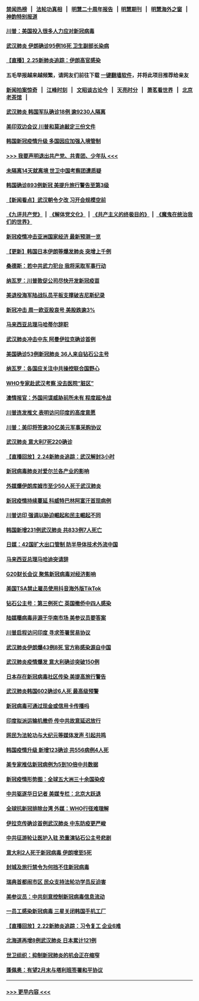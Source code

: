#### [禁闻热榜](热点新闻.md?=0)  &nbsp;&nbsp;|&nbsp;&nbsp; [法轮功真相](https://github.com/gfw-breaker/truth/blob/master/README.md?=0) &nbsp;&nbsp;|&nbsp;&nbsp; [明慧二十周年报告](https://github.com/gfw-breaker/mh-reports/blob/master/README.md?=0) &nbsp;&nbsp;|&nbsp;&nbsp;[明慧期刊](https://github.com/gfw-breaker/mh-qikan) &nbsp;&nbsp;|&nbsp;&nbsp; [明慧海外之窗](https://github.com/gfw-breaker/mh-news/blob/master/README.md?=0) &nbsp;&nbsp;|&nbsp;&nbsp; [神韵特别报道](https://github.com/gfw-breaker/mh-news/blob/master/shenyun.md?=0)
#### [川普：美国投入很多人力应对新冠病毒](../pages/nsc418/n11894977.md?t=02260102) 
#### [武汉肺炎 伊朗确诊95例16死 卫生副部长染病](../pages/nsc418/n11894906.md?t=02260102) 
#### [【直播】2.25新肺炎追踪：伊朗高官感染](../pages/nsc418/n11894749.md?t=02260102) 
#### 五毛举报越来越频繁，请网友们前往下载 [一键翻墙软件](https://github.com/gfw-breaker/ssr-accounts)，并将此项目推荐给亲友
#### [新闻拍案惊奇](https://github.com/gfw-breaker/banned-news/blob/master/pages/link4.md) &nbsp;&nbsp;|&nbsp;&nbsp; [江峰时刻](https://github.com/gfw-breaker/banned-news/blob/master/pages/link4.md) &nbsp;&nbsp;|&nbsp;&nbsp; [文昭谈古论今](https://github.com/gfw-breaker/banned-news/blob/master/pages/link4.md) &nbsp;&nbsp;|&nbsp;&nbsp; [天亮时分](https://github.com/gfw-breaker/banned-news/blob/master/pages/link4.md) &nbsp;&nbsp;|&nbsp;&nbsp; [萧茗看世界](https://github.com/gfw-breaker/banned-news/blob/master/pages/link4.md) &nbsp;&nbsp;|&nbsp;&nbsp; [北京老茶馆](https://github.com/gfw-breaker/banned-news/blob/master/pages/link4.md) &nbsp;&nbsp;|&nbsp;&nbsp; 
#### [武汉肺炎 韩国军队确诊18例 逾9230人隔离](../pages/nsc418/n11894703.md?t=02260102) 
#### [美印双边会议 川普和莫迪敲定三份文件](../pages/nsc418/n11894247.md?t=02260102) 
#### [韩国新冠疫情升级 多国因应加强入境管制](../pages/nsc418/n11894334.md?t=02260102) 
#### [>>> 我要声明退出共产党、共青团、少年队 <<<](https://github.com/begood0513/goodnews/blob/master/quit/letter.md) 
#### [未隔离14天就离境 世卫中国考察团遭质疑](../pages/nsc418/n11893756.md?t=02260102) 
#### [韩国确诊893例新冠 美提升旅行警告至第3级](../pages/nsc418/n11893662.md?t=02260102) 
#### [【新闻看点】武汉朝令夕改 习开会规模空前](../pages/nsc418/n11892858.md?t=02260102) 
#### [《九评共产党》](https://github.com/begood0513/9ping.md/blob/master/README.md) &nbsp;|&nbsp; [《解体党文化》](../../../../jtdwh.md/blob/master/README.md)  &nbsp;|&nbsp; [《共产主义的终极目的》](../../../../gczydzjmd.md/blob/master/README.md) &nbsp;|&nbsp; [《魔鬼在统治我们的世界》](../../../../mgztzwmdsj.md/blob/master/README.md) 
#### [新冠疫情冲击亚洲国家经济 最新预测一览](../pages/nsc418/n11893339.md?t=02260102) 
#### [【更新】韩国日本伊朗等爆发肺炎 突增上千例](../pages/nsc418/n11890652.md?t=02260102) 
#### [桑德斯：若中共武力犯台 我将采取军事行动](../pages/nsc418/n11893282.md?t=02260102) 
#### [纳瓦罗：川普敦促公司尽快开发新冠疫苗](../pages/nsc418/n11893211.md?t=02260102) 
#### [美退役海军陆战队员平板支撑破吉尼斯纪录](../pages/nsc418/n11893022.md?t=02260102) 
#### [新冠冲击 周一欧亚股哀号 美股跌逾3%](../pages/nsc418/n11892648.md?t=02260102) 
#### [马来西亚总理马哈蒂尔辞职](../pages/nsc418/n11892792.md?t=02260102) 
#### [武汉肺炎冲击中东 阿曼伊拉克确诊首例](../pages/nsc418/n11892871.md?t=02260102) 
#### [美国确诊53例新冠肺炎 36人来自钻石公主号](../pages/nsc418/n11892877.md?t=02260102) 
#### [纳瓦罗：各国应关注中共操控联合国野心](../pages/nsc418/n11892856.md?t=02260102) 
#### [WHO专家赴武汉考察 没去医院“脏区”](../pages/nsc418/n11892736.md?t=02260102) 
#### [澳情报官：外国间谍威胁前所未有 程度超冷战](../pages/nsc418/n11892672.md?t=02260102) 
#### [川普连发推文 表明访问印度的高度意愿](../pages/nsc418/n11891927.md?t=02260102) 
#### [川普：美印将签逾30亿美元军事采购协议](../pages/nsc418/n11892494.md?t=02260102) 
#### [武汉肺炎 意大利7死220确诊](../pages/nsc418/n11892166.md?t=02260102) 
#### [【直播回放】2.24新肺炎追踪：武汉解封3小时](../pages/nsc418/n11892242.md?t=02260102) 
#### [新冠病毒肺炎对爱尔兰各产业的影响](../pages/nsc418/n11892328.md?t=02260102) 
#### [外媒爆伊朗库姆市至少50人死于武汉肺炎](../pages/nsc418/n11891996.md?t=02260102) 
#### [新冠疫情持续蔓延 科威特巴林阿富汗首现病例](../pages/nsc418/n11892052.md?t=02260102) 
#### [川普访印 强调以胁迫崛起和民主崛起不同](../pages/nsc418/n11891855.md?t=02260102) 
#### [韩国新增231例武汉肺炎 共833例7人死亡](../pages/nsc418/n11891919.md?t=02260102) 
#### [日媒：42国扩大出口管制 防半导体技术外流中国](../pages/nsc418/n11891730.md?t=02260102) 
#### [马来西亚总理马哈迪突请辞](../pages/nsc418/n11891521.md?t=02260102) 
#### [G20财长会议 聚焦新冠病毒对经济影响](../pages/nsc418/n11890400.md?t=02260102) 
#### [美国TSA禁止雇员使用抖音海外版TikTok](../pages/nsc418/n11890500.md?t=02260102) 
#### [钻石公主号：第三例死亡 英国撤侨中四人感染](../pages/nsc418/n11890293.md?t=02260102) 
#### [陆媒曝病毒非源于华南市场 美参议员要答案](../pages/nsc418/n11890306.md?t=02260102) 
#### [川普启程访问印度 寻求签署贸易协议](../pages/nsc418/n11890275.md?t=02260102) 
#### [武汉肺炎伊朗爆43例8死 官方称感染源自中国](../pages/nsc418/n11890128.md?t=02260102) 
#### [武汉肺炎疫情爆发 意大利确诊突破150例](../pages/nsc418/n11889926.md?t=02260102) 
#### [日本存在新冠病毒社区传染 美提高旅行警告](../pages/nsc418/n11889917.md?t=02260102) 
#### [武汉肺炎韩国602确诊6人死 最高级预警](../pages/nsc418/n11889715.md?t=02260102) 
#### [新冠病毒可通过现金或信用卡传播吗](../pages/nsc418/n11886629.md?t=02260102) 
#### [印度拟派运输机撤侨 传中共故意延迟放行](../pages/nsc418/n11889362.md?t=02260102) 
#### [网民为法轮功与大纪元等媒体发声 引起共鸣](../pages/nsc418/n11889143.md?t=02260102) 
#### [韩国疫情升级 新增123确诊 共556病例4人死](../pages/nsc418/n11888882.md?t=02260102) 
#### [美专家推估新冠病例为5到10倍中共数据](../pages/nsc418/n11884404.md?t=02260102) 
#### [新冠疫情形势图：全球五大洲三十余国染疫](../pages/nsc418/n11888454.md?t=02260102) 
#### [中共驱逐华日记者 美媒专栏：北京大跃退](../pages/nsc418/n11888453.md?t=02260102) 
#### [全球抗新冠排除台湾 外媒：WHO行径难理解](../pages/nsc418/n11888248.md?t=02260102) 
#### [伊拉克传确诊首例武汉肺炎 中东防疫更严峻](../pages/nsc418/n11888333.md?t=02260102) 
#### [中共征游轮让医护入驻 恐重演钻石公主号悲剧](../pages/nsc418/n11888077.md?t=02260102) 
#### [意大利2人死于新冠病毒 伊朗增至5死](../pages/nsc418/n11888083.md?t=02260102) 
#### [封城及旅行禁令为何挡不住新冠病毒](../pages/nsc418/n11888067.md?t=02260102) 
#### [瑞典首都闹市区 民众支持法轮功学员反迫害](../pages/nsc418/n11886192.md?t=02260102) 
#### [美参议员：中共刻意控制新冠病毒信息流动](../pages/nsc418/n11887949.md?t=02260102) 
#### [一员工感染新冠病毒 三星关闭韩国手机工厂](../pages/nsc418/n11887983.md?t=02260102) 
#### [【直播回放】2.22新肺炎追踪：习令复工 企业6难](../pages/nsc418/n11887888.md?t=02260102) 
#### [北海道再增8例武汉肺炎 日本累计121例](../pages/nsc418/n11887417.md?t=02260102) 
#### [世卫组织：抑制新冠肺炎的机会正在缩窄](../pages/nsc418/n11886977.md?t=02260102) 
#### [蓬佩奥：有望2月末与塔利班签署和平协议](../pages/nsc418/n11887248.md?t=02260102) 

----
#### [ >>> 更早内容 <<< ](../indexes/nsc418-earlier.md)
